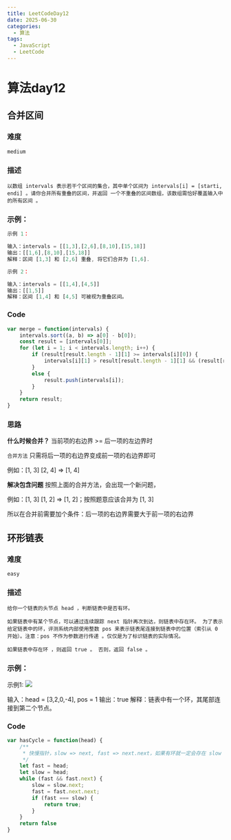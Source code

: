 ```yaml
---
title: LeetCodeDay12
date: 2025-06-30
categories:
  - 算法
tags:
  - JavaScript
  - LeetCode
---
```


# 算法day12

## 合并区间

### 难度

```medium```

### 描述

```
以数组 intervals 表示若干个区间的集合，其中单个区间为 intervals[i] = [starti, endi] 。请你合并所有重叠的区间，并返回 一个不重叠的区间数组，该数组需恰好覆盖输入中的所有区间 。
```


### 示例：
```js
示例 1：

输入：intervals = [[1,3],[2,6],[8,10],[15,18]]
输出：[[1,6],[8,10],[15,18]]
解释：区间 [1,3] 和 [2,6] 重叠, 将它们合并为 [1,6].

示例 2：

输入：intervals = [[1,4],[4,5]]
输出：[[1,5]]
解释：区间 [1,4] 和 [4,5] 可被视为重叠区间。
```

### Code

```js
var merge = function(intervals) {
    intervals.sort((a, b) => a[0] - b[0]);
    const result = [intervals[0]];
    for (let i = 1; i < intervals.length; i++) {
        if (result[result.length - 1][1] >= intervals[i][0]) {
            intervals[i][1] > result[result.length - 1][1] && (result[result.length - 1][1] = intervals[i][1]);
        }
        else {
            result.push(intervals[i]);
        }
    }
    return result;
}
```

### 思路
**什么时候合并？**
当前项的右边界 >= 后一项的左边界时

`合并方法` 
只需将后一项的右边界变成前一项的右边界即可

例如：[1, 3] [2, 4] => [1, 4]

**解决包含问题**
按照上面的合并方法，会出现一个新问题，

例如：[1, 3] [1, 2] => [1, 2]；按照题意应该合并为 [1, 3]

所以在合并前需要加个条件：后一项的右边界需要大于前一项的右边界



## 环形链表

### 难度

```easy```

### 描述

```
给你一个链表的头节点 head ，判断链表中是否有环。

如果链表中有某个节点，可以通过连续跟踪 next 指针再次到达，则链表中存在环。 为了表示给定链表中的环，评测系统内部使用整数 pos 来表示链表尾连接到链表中的位置（索引从 0 开始）。注意：pos 不作为参数进行传递 。仅仅是为了标识链表的实际情况。

如果链表中存在环 ，则返回 true 。 否则，返回 false 。
```


### 示例：
示例1:
![](https://assets.leetcode-cn.com/aliyun-lc-upload/uploads/2018/12/07/circularlinkedlist.png)

输入：head = [3,2,0,-4], pos = 1
输出：true
解释：链表中有一个环，其尾部连接到第二个节点。
### Code

```js
var hasCycle = function(head) {
    /**
     * 快慢指针，slow => next, fast => next.next，如果有环就一定会存在 slow === fast
     */
    let fast = head;
    let slow = head;
    while (fast && fast.next) {
        slow = slow.next;
        fast = fast.next.next;
        if (fast === slow) {
            return true;
        }
    }
    return false
}
```

